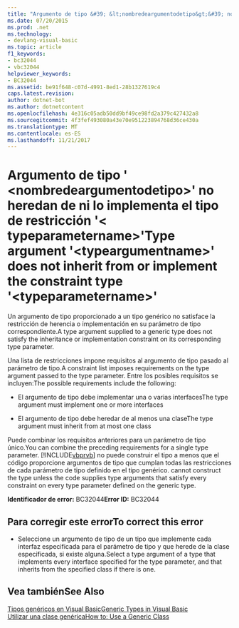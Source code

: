 ```yaml
---
title: "Argumento de tipo &#39; &lt;nombredeargumentodetipo&gt;&#39; no heredan de ni lo implementa el tipo de restricción &#39;&lt; typeparametername&gt;&#39;"
ms.date: 07/20/2015
ms.prod: .net
ms.technology:
- devlang-visual-basic
ms.topic: article
f1_keywords:
- bc32044
- vbc32044
helpviewer_keywords:
- BC32044
ms.assetid: be91f648-c07d-4991-8ed1-28b1327619c4
caps.latest.revision: 
author: dotnet-bot
ms.author: dotnetcontent
ms.openlocfilehash: 4e316c05adb50dd9bf49ce98fd2a379c427432a8
ms.sourcegitcommit: 4f3fef493080a43e70e951223894768d36ce430a
ms.translationtype: MT
ms.contentlocale: es-ES
ms.lasthandoff: 11/21/2017
---
```

# <a name="type-argument-39lttypeargumentnamegt39-does-not-inherit-from-or-implement-the-constraint-type-39lttypeparameternamegt39"></a><span data-ttu-id="06d0a-102">Argumento de tipo &#39; &lt;nombredeargumentodetipo&gt;&#39; no heredan de ni lo implementa el tipo de restricción &#39;&lt; typeparametername&gt;&#39;</span><span class="sxs-lookup"><span data-stu-id="06d0a-102">Type argument &#39;&lt;typeargumentname&gt;&#39; does not inherit from or implement the constraint type &#39;&lt;typeparametername&gt;&#39;</span></span>
<span data-ttu-id="06d0a-103">Un argumento de tipo proporcionado a un tipo genérico no satisface la restricción de herencia o implementación en su parámetro de tipo correspondiente.</span><span class="sxs-lookup"><span data-stu-id="06d0a-103">A type argument supplied to a generic type does not satisfy the inheritance or implementation constraint on its corresponding type parameter.</span></span>  
  
 <span data-ttu-id="06d0a-104">Una lista de restricciones impone requisitos al argumento de tipo pasado al parámetro de tipo.</span><span class="sxs-lookup"><span data-stu-id="06d0a-104">A constraint list imposes requirements on the type argument passed to the type parameter.</span></span> <span data-ttu-id="06d0a-105">Entre los posibles requisitos se incluyen:</span><span class="sxs-lookup"><span data-stu-id="06d0a-105">The possible requirements include the following:</span></span>  
  
-   <span data-ttu-id="06d0a-106">El argumento de tipo debe implementar una o varias interfaces</span><span class="sxs-lookup"><span data-stu-id="06d0a-106">The type argument must implement one or more interfaces</span></span>  
  
-   <span data-ttu-id="06d0a-107">El argumento de tipo debe heredar de al menos una clase</span><span class="sxs-lookup"><span data-stu-id="06d0a-107">The type argument must inherit from at most one class</span></span>  
  
 <span data-ttu-id="06d0a-108">Puede combinar los requisitos anteriores para un parámetro de tipo único.</span><span class="sxs-lookup"><span data-stu-id="06d0a-108">You can combine the preceding requirements for a single type parameter.</span></span> [!INCLUDE[vbprvb](~/includes/vbprvb-md.md)]<span data-ttu-id="06d0a-109"> no puede construir el tipo a menos que el código proporcione argumentos de tipo que cumplan todas las restricciones de cada parámetro de tipo definido en el tipo genérico.</span><span class="sxs-lookup"><span data-stu-id="06d0a-109"> cannot construct the type unless the code supplies type arguments that satisfy every constraint on every type parameter defined on the generic type.</span></span>  
  
 <span data-ttu-id="06d0a-110">**Identificador de error:** BC32044</span><span class="sxs-lookup"><span data-stu-id="06d0a-110">**Error ID:** BC32044</span></span>  
  
## <a name="to-correct-this-error"></a><span data-ttu-id="06d0a-111">Para corregir este error</span><span class="sxs-lookup"><span data-stu-id="06d0a-111">To correct this error</span></span>  
  
-   <span data-ttu-id="06d0a-112">Seleccione un argumento de tipo de un tipo que implemente cada interfaz especificada para el parámetro de tipo y que herede de la clase especificada, si existe alguna.</span><span class="sxs-lookup"><span data-stu-id="06d0a-112">Select a type argument of a type that implements every interface specified for the type parameter, and that inherits from the specified class if there is one.</span></span>  
  
## <a name="see-also"></a><span data-ttu-id="06d0a-113">Vea también</span><span class="sxs-lookup"><span data-stu-id="06d0a-113">See Also</span></span>  
 [<span data-ttu-id="06d0a-114">Tipos genéricos en Visual Basic</span><span class="sxs-lookup"><span data-stu-id="06d0a-114">Generic Types in Visual Basic</span></span>](../../visual-basic/programming-guide/language-features/data-types/generic-types.md)  
 [<span data-ttu-id="06d0a-115">Utilizar una clase genérica</span><span class="sxs-lookup"><span data-stu-id="06d0a-115">How to: Use a Generic Class</span></span>](../../visual-basic/programming-guide/language-features/data-types/how-to-use-a-generic-class.md)
